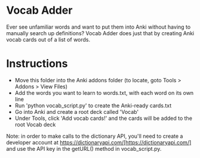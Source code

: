 # Vocab Adder
Ever see unfamiliar words and want to put them into Anki without having to manually search up definitions? Vocab Adder does just that by creating Anki vocab cards out of a list of words. 

# Instructions
* Move this folder into the Anki addons folder (to locate, goto Tools > Addons > View Files)
* Add the words you want to learn to words.txt, with each word on its own line
* Run 'python vocab_script.py' to create the Anki-ready cards.txt
* Go into Anki and create a root deck called 'Vocab'
* Under Tools, click 'Add vocab cards!' and the cards will be added to the root Vocab deck

Note: in order to make calls to the dictionary API, you'll need to create a developer account at https://dictionaryapi.com/[https://dictionaryapi.com/] and use the API key in the getURL() method in vocab_script.py. 